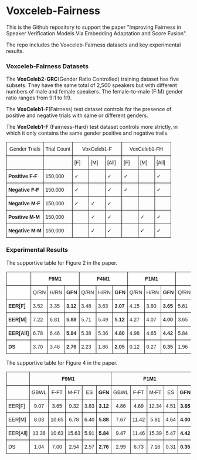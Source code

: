# Voxceleb-Fairness

This is the Github repository to support the paper "Improving Fairness in Speaker Verification Models Via Embedding Adaptation and Score Fusion".

The repo includes the Voxceleb-Fairness datasets and key experimental results.

### Voxceleb-Fairness Datasets

The <strong>VoxCeleb2-GRC</strong>(Gender Ratio Controlled) training dataset has five subsets. They have the same total of 2,500 speakers but with different numbers of male and female speakers. The female-to-male (F:M) gender ratio ranges from 9:1 to 1:9.

The <strong>VoxCeleb1-F</strong>(Fairness) test dataset controls for the presence of positive and negative trials with same or different genders.

The <strong>VoxCeleb1-F</strong> (Fairness-Hard) test dataset controls more strictly, in which it only contains the same gender positive and negative trails.

<!-- 
<style type="text/css">
.tg {border-collapse:collapse;border-spacing:0;}
.tg td{border-color:black;border-style:solid;border-width:1px;font-family:Arial, sans-serif;font-size:14px; overflow:hidden;padding:10px 5px;word-break:normal;}
.tg th{border-color:black;border-style:solid;border-width:1px;font-family:Arial, sans-serif;font-size:14px;
  font-weight:normal;overflow:hidden;padding:10px 5px;word-break:normal;}
.tg .tg-fymr{border-color:inherit;font-weight:bold;text-align:center;vertical-align:top}
.tg .tg-0pky{border-color:inherit;text-align:center;vertical-align:top}
</style> -->

<table class="tg" style="width: 100%">
<thead>
  <tr>
    <th class="tg-fymr">Gender   Trials</th>
    <th class="tg-fymr">Trial Count</th>
    <th class="tg-fymr" colspan="3">VoxCeleb1-F </th>
    <th class="tg-fymr" colspan="3">VoxCeleb1-FH </th>
  </tr>
</thead>
<tbody>
  <tr>
    <td class="tg-0pky"></td>
    <td class="tg-0pky"></td>
    <td class="tg-fymr" style="width: 10%;">[F]</td>
    <td class="tg-fymr" style="width: 10%;">[M]</td>
    <td class="tg-fymr" style="width: 10%;">[All]</td>
    <td class="tg-fymr" style="width: 10%;">[F]</td>
    <td class="tg-fymr" style="width: 10%;">[M]</td>
    <td class="tg-fymr" >[All]</td>
  </tr>
  <tr>
    <td class="tg-fymr"><strong>Positive F-F</strong></td>
    <td class="tg-0pky">150,000</td>
    <td class="tg-0pky">✓</td>
    <td class="tg-0pky"></td>
    <td class="tg-0pky">✓</td>
    <td class="tg-0pky">✓</td>
    <td class="tg-0pky"></td>
    <td class="tg-0pky">✓</td>
  </tr>
  <tr>
    <td class="tg-fymr"><strong>Negative F-F</td>
    <td class="tg-0pky">150,000</td>
    <td class="tg-0pky">✓</td>
    <td class="tg-0pky"></td>
    <td class="tg-0pky">✓</td>
    <td class="tg-0pky">✓</td>
    <td class="tg-0pky"></td>
    <td class="tg-0pky">✓</td>
  </tr>
  <tr>
    <td class="tg-fymr"><strong>Negative M-F</td>
    <td class="tg-0pky">150,000</td>
    <td class="tg-0pky">✓</td>
    <td class="tg-0pky">✓</td>
    <td class="tg-0pky">✓</td>
    <td class="tg-0pky"></td>
    <td class="tg-0pky"></td>
    <td class="tg-0pky"></td>
  </tr>
  <tr>
    <td class="tg-fymr"><strong>Positive M-M</td>
    <td class="tg-0pky">150,000</td>
    <td class="tg-0pky"></td>
    <td class="tg-0pky">✓</td>
    <td class="tg-0pky">✓</td>
    <td class="tg-0pky"></td>
    <td class="tg-0pky">✓</td>
    <td class="tg-0pky">✓</td>
  </tr>
  <tr>
    <td class="tg-fymr"><strong>Negative M-M</td>
    <td class="tg-0pky">150,000</td>
    <td class="tg-0pky"></td>
    <td class="tg-0pky">✓</td>
    <td class="tg-0pky">✓</td>
    <td class="tg-0pky"></td>
    <td class="tg-0pky">✓</td>
    <td class="tg-0pky">✓</td>
  </tr>
</tbody>
</table>



### Experimental Results 


The supportive table for Figure 2 in the paper.

<style type="text/css">
.tg  {border-collapse:collapse;border-spacing:0;}
.tg td{border-color:black;border-style:solid;border-width:1px;font-family:Arial, sans-serif;font-size:14px;
  overflow:hidden;padding:10px 5px;word-break:normal;}
.tg th{border-color:black;border-style:solid;border-width:1px;font-family:Arial, sans-serif;font-size:14px;
  font-weight:normal;overflow:hidden;padding:10px 5px;word-break:normal;}
.tg .tg-l1d2{background-color:#FFF;color:#24292F;font-weight:bold;text-align:left;vertical-align:top}
.tg .tg-aldk{background-color:#FFF;color:#24292F;font-weight:bold;text-align:center;vertical-align:middle}
.tg .tg-xao6{background-color:#FFF;color:#24292F;font-weight:bold;text-align:left;vertical-align:middle}
.tg .tg-cwad{background-color:#FFF;color:#24292F;text-align:left;vertical-align:middle}
</style>
<table class="tg">
<thead>
  <tr>
    <th class="tg-aldk"></th>
    <th class="tg-aldk" colspan="3"><span style="font-weight:600">F9M1</span></th>
    <th class="tg-aldk" colspan="3"><span style="font-weight:600">F4M1</span></th>
    <th class="tg-aldk" colspan="3"><span style="font-weight:600">F1M1</span></th>
    <th class="tg-aldk" colspan="3"><span style="font-weight:600">F1M4</span></th>
    <th class="tg-xao6" colspan="3"><span style="font-weight:600">F1M9</span></th>
  </tr>
</thead>
<tbody>
  <tr>
    <td class="tg-cwad"></td>
    <td class="tg-cwad">Q/RN</td>
    <td class="tg-cwad">H/RN</td>
    <td class="tg-l1d2"><span style="font-weight:600">GFN</span></td>
    <td class="tg-cwad">Q/RN</td>
    <td class="tg-cwad">H/RN</td>
    <td class="tg-l1d2"><span style="font-weight:600">GFN</span></td>
    <td class="tg-cwad">Q/RN</td>
    <td class="tg-cwad">H/RN</td>
    <td class="tg-l1d2"><span style="font-weight:600">GFN</span></td>
    <td class="tg-cwad">Q/RN</td>
    <td class="tg-cwad">H/RN</td>
    <td class="tg-l1d2"><span style="font-weight:600">GFN</span></td>
    <td class="tg-cwad">Q/RN</td>
    <td class="tg-cwad">H/RN</td>
    <td class="tg-l1d2"><span style="font-weight:600">GFN</span></td>
  </tr>
  <tr>
    <td class="tg-l1d2"><span style="font-weight:600">EER[F]</span></td>
    <td class="tg-cwad">3.52</td>
    <td class="tg-cwad">3.35</td>
    <td class="tg-l1d2"><span style="font-weight:600">3.12</span></td>
    <td class="tg-cwad">3.48</td>
    <td class="tg-cwad">3.63</td>
    <td class="tg-l1d2"><span style="font-weight:600">3.07</span></td>
    <td class="tg-cwad">4.15</td>
    <td class="tg-cwad">3.80</td>
    <td class="tg-l1d2"><span style="font-weight:600">3.65</span></td>
    <td class="tg-cwad">5.61</td>
    <td class="tg-cwad">5.42</td>
    <td class="tg-l1d2"><span style="font-weight:600">4.92</span></td>
    <td class="tg-cwad">6.51</td>
    <td class="tg-cwad">6.25</td>
    <td class="tg-l1d2"><span style="font-weight:600">5.53</span></td>
  </tr>
  <tr>
    <td class="tg-l1d2"><span style="font-weight:600">EER[M]</span></td>
    <td class="tg-cwad">7.22</td>
    <td class="tg-cwad">6.81</td>
    <td class="tg-l1d2"><span style="font-weight:600">5.88</span></td>
    <td class="tg-cwad">5.71</td>
    <td class="tg-cwad">5.49</td>
    <td class="tg-l1d2"><span style="font-weight:600">5.12</span></td>
    <td class="tg-cwad">4.27</td>
    <td class="tg-cwad">4.07</td>
    <td class="tg-l1d2"><span style="font-weight:600">4.00</span></td>
    <td class="tg-cwad">3.65</td>
    <td class="tg-cwad">3.65</td>
    <td class="tg-l1d2"><span style="font-weight:600">3.82</span></td>
    <td class="tg-cwad">3.57</td>
    <td class="tg-cwad">3.42</td>
    <td class="tg-l1d2"><span style="font-weight:600">3.30</span></td>
  </tr>
  <tr>
    <td class="tg-l1d2"><span style="font-weight:600">EER[All]</span></td>
    <td class="tg-cwad">6.78</td>
    <td class="tg-cwad">6.46</td>
    <td class="tg-l1d2"><span style="font-weight:600">5.84</span></td>
    <td class="tg-cwad">5.38</td>
    <td class="tg-cwad">5.36</td>
    <td class="tg-l1d2"><span style="font-weight:600">4.80</span></td>
    <td class="tg-cwad">4.98</td>
    <td class="tg-cwad">4.65</td>
    <td class="tg-l1d2"><span style="font-weight:600">4.42</span></td>
    <td class="tg-cwad">5.84</td>
    <td class="tg-cwad">5.84</td>
    <td class="tg-l1d2"><span style="font-weight:600">5.04</span></td>
    <td class="tg-cwad">7.11</td>
    <td class="tg-cwad">7.15</td>
    <td class="tg-l1d2"><span style="font-weight:600">5.08</span></td>
  </tr>
  <tr>
    <td class="tg-l1d2"><span style="font-weight:600">DS</span></td>
    <td class="tg-cwad">3.70</td>
    <td class="tg-cwad">3.46</td>
    <td class="tg-l1d2"><span style="font-weight:600">2.76</span></td>
    <td class="tg-cwad">2.23</td>
    <td class="tg-cwad">1.86</td>
    <td class="tg-l1d2"><span style="font-weight:600">2.05</span></td>
    <td class="tg-cwad">0.12</td>
    <td class="tg-cwad">0.27</td>
    <td class="tg-l1d2"><span style="font-weight:600">0.35</span></td>
    <td class="tg-cwad">1.96</td>
    <td class="tg-cwad">1.77</td>
    <td class="tg-l1d2"><span style="font-weight:600">1.10</span></td>
    <td class="tg-cwad">2.94</td>
    <td class="tg-cwad">2.83</td>
    <td class="tg-l1d2"><span style="font-weight:600">2.23</span></td>
  </tr>
</tbody>
</table>


The supportive table for Figure 4 in the paper.

<style type="text/css">
.tg  {border-collapse:collapse;border-spacing:0;}
.tg td{border-color:black;border-style:solid;border-width:1px;font-family:Arial, sans-serif;font-size:14px;
  overflow:hidden;padding:10px 5px;word-break:normal;}
.tg th{border-color:black;border-style:solid;border-width:1px;font-family:Arial, sans-serif;font-size:14px;
  font-weight:normal;overflow:hidden;padding:10px 5px;word-break:normal;}
.tg .tg-cly1{text-align:left;vertical-align:middle}
.tg .tg-wa1i{font-weight:bold;text-align:center;vertical-align:middle}
.tg .tg-nrix{text-align:center;vertical-align:middle}
.tg .tg-amwm{font-weight:bold;text-align:center;vertical-align:top}
</style>
<table class="tg">
<thead>
  <tr>
    <th class="tg-wa1i"></th>
    <th class="tg-wa1i" colspan="5">F9M1&nbsp;&nbsp;&nbsp;</th>
    <th class="tg-wa1i" colspan="5">F1M1&nbsp;&nbsp;&nbsp;</th>
    <th class="tg-wa1i" colspan="5">F1M9&nbsp;&nbsp;&nbsp;</th>
  </tr>
</thead>
<tbody>
  <tr>
    <td class="tg-cly1"></td>
    <td class="tg-nrix">GBWL</td>
    <td class="tg-nrix">F-FT</td>
    <td class="tg-nrix">M-FT</td>
    <td class="tg-nrix">ES</td>
    <td class="tg-amwm">GFN</td>
    <td class="tg-nrix">GBWL</td>
    <td class="tg-nrix">F-FT</td>
    <td class="tg-nrix">M-FT</td>
    <td class="tg-nrix">ES</td>
    <td class="tg-amwm">GFN</td>
    <td class="tg-nrix">GBWL</td>
    <td class="tg-nrix">F-FT</td>
    <td class="tg-nrix">M-FT</td>
    <td class="tg-nrix">ES</td>
    <td class="tg-amwm">GFN</td>
  </tr>
  <tr>
    <td class="tg-cly1">EER[F]</td>
    <td class="tg-nrix">9.07</td>
    <td class="tg-nrix">3.65</td>
    <td class="tg-nrix">9.32</td>
    <td class="tg-nrix">3.83</td>
    <td class="tg-amwm">3.12</td>
    <td class="tg-nrix">4.86</td>
    <td class="tg-nrix">4.69</td>
    <td class="tg-nrix">12.34</td>
    <td class="tg-nrix">4.51</td>
    <td class="tg-amwm">3.65</td>
    <td class="tg-nrix">6.95</td>
    <td class="tg-nrix">6.12</td>
    <td class="tg-nrix">12.25</td>
    <td class="tg-nrix">6.48</td>
    <td class="tg-amwm">5.53</td>
  </tr>
  <tr>
    <td class="tg-cly1">EER[M]</td>
    <td class="tg-nrix">8.03</td>
    <td class="tg-nrix">10.65</td>
    <td class="tg-nrix">6.78</td>
    <td class="tg-nrix">6.40</td>
    <td class="tg-amwm">5.88</td>
    <td class="tg-nrix">7.67</td>
    <td class="tg-nrix">11.42</td>
    <td class="tg-nrix">5.81</td>
    <td class="tg-nrix">4.64</td>
    <td class="tg-amwm">4.00</td>
    <td class="tg-nrix">8.95</td>
    <td class="tg-nrix">8.83</td>
    <td class="tg-nrix">4.12</td>
    <td class="tg-nrix">3.63</td>
    <td class="tg-amwm">3.30</td>
  </tr>
  <tr>
    <td class="tg-cly1">EER[All]</td>
    <td class="tg-nrix">13.38</td>
    <td class="tg-nrix">10.63</td>
    <td class="tg-nrix">15.63</td>
    <td class="tg-nrix">5.91</td>
    <td class="tg-amwm">5.84</td>
    <td class="tg-nrix">9.47</td>
    <td class="tg-nrix">11.46</td>
    <td class="tg-nrix">15.39</td>
    <td class="tg-nrix">5.47</td>
    <td class="tg-amwm">4.42</td>
    <td class="tg-nrix">9.88</td>
    <td class="tg-nrix">12.13</td>
    <td class="tg-nrix">13.42</td>
    <td class="tg-nrix">6.14</td>
    <td class="tg-amwm">5.08</td>
  </tr>
  <tr>
    <td class="tg-cly1">DS</td>
    <td class="tg-nrix">1.04</td>
    <td class="tg-nrix">7.00</td>
    <td class="tg-nrix">2.54</td>
    <td class="tg-nrix">2.57</td>
    <td class="tg-amwm">2.76</td>
    <td class="tg-nrix">2.99</td>
    <td class="tg-nrix">6.73</td>
    <td class="tg-nrix">7.16</td>
    <td class="tg-nrix">0.31</td>
    <td class="tg-amwm">0.35</td>
    <td class="tg-nrix">2.00</td>
    <td class="tg-nrix">2.71</td>
    <td class="tg-nrix">8.13</td>
    <td class="tg-nrix">2.85</td>
    <td class="tg-amwm">2.23</td>
  </tr>
</tbody>
</table>